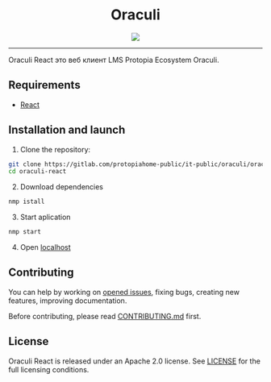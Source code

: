 <div align="center">
<h1>Oraculi</h1>
<img src="https://lh5.googleusercontent.com/z1n36xuLIgHdCZaGVJhgpaxy4dKxn4VXCMQDLIqu_dLOEsEVInQ4H2Iwrb0ELxdNGrRHVShtgXx6m9bxaXbZ=w1920-h969-rw">

</div>

---


Oraculi React это веб клиент LMS Protopia Ecosystem Oraculi.


## Requirements
* [React](https://ru.reactjs.org/) 

## Installation and launch
1. Clone the repository:
```bash
git clone https://gitlab.com/protopiahome-public/it-public/oraculi/oraculi-react
cd oraculi-react
```
2. Download dependencies 
```bash
nmp istall
```
3. Start aplication
```bash
nmp start
```
4. Open [localhost](https://localhost:3000) 

## Contributing
You can help by working on [opened issues](https://gitlab.com/protopiahome-public/it-public/oraculi/oraculi-react/-/issues), fixing bugs, creating new features, improving documentation.

Before contributing, please read [CONTRIBUTING.md](CONTRIBUTING.md) first.


## License
Oraculi React is released under an Apache 2.0 license. See [LICENSE](LICENSE) for the full licensing conditions.
